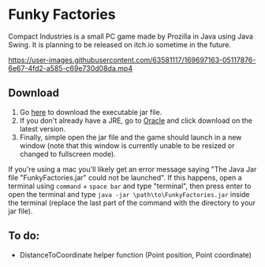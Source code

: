 # Funky Factories

Compact Industries is a small PC game made by Prozilla in Java using Java Swing. It is planning to be released on itch.io sometime in the future.

https://user-images.githubusercontent.com/63581117/169697163-05117876-6e67-4fd2-a585-c69e730d08da.mp4

## Download

1. Go [here](https://github.com/Prozilla/Funky-Factories/blob/main/build/FunkyFactories.jar) to download the executable jar file.
2. If you don't already have a JRE, go to [Oracle](https://www.oracle.com/java/technologies/downloads/) and click download on the latest version.
3. Finally, simple open the jar file and the game should launch in a new window (note that this window is currently unable to be resized or changed to fullscreen mode).

If you're using a mac you'll likely get an error message saying "The Java Jar file "FunkyFactories.jar" could not be launched". If this happens, open a terminal using `command` + `space bar` and type "terminal", then press enter to open the terminal and type `java -jar \path\to\FunkyFactories.jar` inside the terminal (replace the last part of the command with the directory to your jar file).

## To do:

- DistanceToCoordinate helper function (Point position, Point coordinate)
